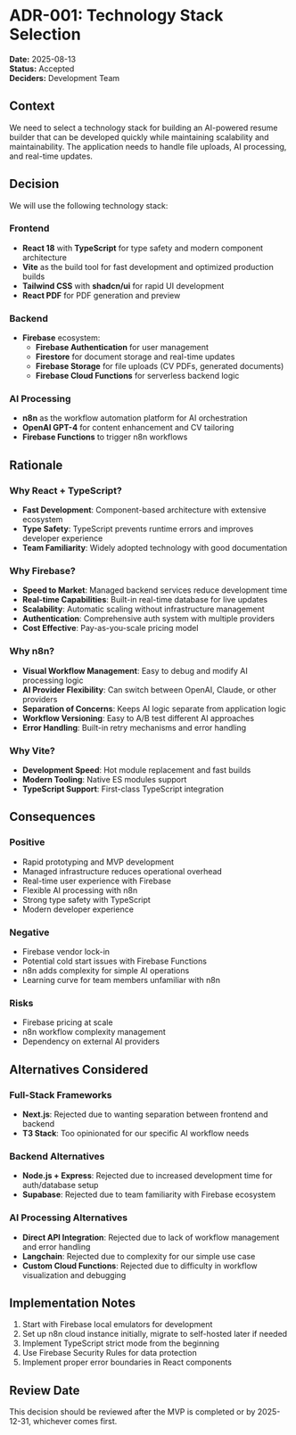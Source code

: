 # ADR-001: Technology Stack Selection

**Date:** 2025-08-13  
**Status:** Accepted  
**Deciders:** Development Team  

## Context

We need to select a technology stack for building an AI-powered resume builder that can be developed quickly while maintaining scalability and maintainability. The application needs to handle file uploads, AI processing, and real-time updates.

## Decision

We will use the following technology stack:

### Frontend
- **React 18** with **TypeScript** for type safety and modern component architecture
- **Vite** as the build tool for fast development and optimized production builds
- **Tailwind CSS** with **shadcn/ui** for rapid UI development
- **React PDF** for PDF generation and preview

### Backend
- **Firebase** ecosystem:
  - **Firebase Authentication** for user management
  - **Firestore** for document storage and real-time updates
  - **Firebase Storage** for file uploads (CV PDFs, generated documents)
  - **Firebase Cloud Functions** for serverless backend logic

### AI Processing
- **n8n** as the workflow automation platform for AI orchestration
- **OpenAI GPT-4** for content enhancement and CV tailoring
- **Firebase Functions** to trigger n8n workflows

## Rationale

### Why React + TypeScript?
- **Fast Development**: Component-based architecture with extensive ecosystem
- **Type Safety**: TypeScript prevents runtime errors and improves developer experience
- **Team Familiarity**: Widely adopted technology with good documentation

### Why Firebase?
- **Speed to Market**: Managed backend services reduce development time
- **Real-time Capabilities**: Built-in real-time database for live updates
- **Scalability**: Automatic scaling without infrastructure management
- **Authentication**: Comprehensive auth system with multiple providers
- **Cost Effective**: Pay-as-you-scale pricing model

### Why n8n?
- **Visual Workflow Management**: Easy to debug and modify AI processing logic
- **AI Provider Flexibility**: Can switch between OpenAI, Claude, or other providers
- **Separation of Concerns**: Keeps AI logic separate from application logic
- **Workflow Versioning**: Easy to A/B test different AI approaches
- **Error Handling**: Built-in retry mechanisms and error handling

### Why Vite?
- **Development Speed**: Hot module replacement and fast builds
- **Modern Tooling**: Native ES modules support
- **TypeScript Support**: First-class TypeScript integration

## Consequences

### Positive
- Rapid prototyping and MVP development
- Managed infrastructure reduces operational overhead
- Real-time user experience with Firebase
- Flexible AI processing with n8n
- Strong type safety with TypeScript
- Modern developer experience

### Negative
- Firebase vendor lock-in
- Potential cold start issues with Firebase Functions
- n8n adds complexity for simple AI operations
- Learning curve for team members unfamiliar with n8n

### Risks
- Firebase pricing at scale
- n8n workflow complexity management
- Dependency on external AI providers

## Alternatives Considered

### Full-Stack Frameworks
- **Next.js**: Rejected due to wanting separation between frontend and backend
- **T3 Stack**: Too opinionated for our specific AI workflow needs

### Backend Alternatives
- **Node.js + Express**: Rejected due to increased development time for auth/database setup
- **Supabase**: Rejected due to team familiarity with Firebase ecosystem

### AI Processing Alternatives
- **Direct API Integration**: Rejected due to lack of workflow management and error handling
- **Langchain**: Rejected due to complexity for our simple use case
- **Custom Cloud Functions**: Rejected due to difficulty in workflow visualization and debugging

## Implementation Notes

1. Start with Firebase local emulators for development
2. Set up n8n cloud instance initially, migrate to self-hosted later if needed
3. Implement TypeScript strict mode from the beginning
4. Use Firebase Security Rules for data protection
5. Implement proper error boundaries in React components

## Review Date

This decision should be reviewed after the MVP is completed or by 2025-12-31, whichever comes first.
